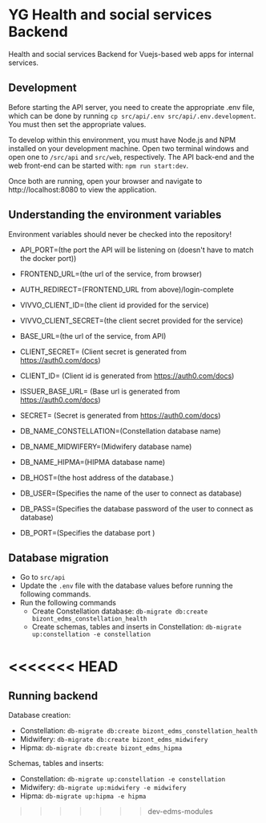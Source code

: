 
# YG Health and social services Backend
Health and social services Backend for Vuejs-based web apps for internal services.  

## Development
Before starting the API server, you need to create the appropriate .env file, which can be done by running `cp src/api/.env src/api/.env.development`. You must then set the appropriate values.

To develop within this environment, you must have Node.js and NPM installed on your development machine. Open two terminal windows and open one to `/src/api` and `src/web`, respectively. The API back-end and the web front-end can be started with: `npm run start:dev`.


Once both are running, open your browser and navigate to http://localhost:8080 to view the application.

## Understanding the environment variables

Environment variables should never be checked into the repository! 

- API_PORT=(the port the API will be listening on (doesn't have to match the docker port))
- FRONTEND_URL=(the url of the service, from browser)
- AUTH_REDIRECT=(FRONTEND_URL from above)/login-complete
- VIVVO_CLIENT_ID=(the client id provided for the service)
- VIVVO_CLIENT_SECRET=(the client secret provided for the service)

- BASE_URL=(the url of the service, from API)
- CLIENT_SECRET= (Client secret is generated from https://auth0.com/docs)
- CLIENT_ID= (Client id is generated from https://auth0.com/docs)
- ISSUER_BASE_URL= (Base url is generated from https://auth0.com/docs)
- SECRET= (Secret is generated from https://auth0.com/docs)
- DB_NAME_CONSTELLATION=(Constellation database name)
- DB_NAME_MIDWIFERY=(Midwifery database name)
- DB_NAME_HIPMA=(HIPMA database name)
- DB_HOST=(the host address of the database.)
- DB_USER=(Specifies the name of the user to connect as database)
- DB_PASS=(Specifies the database password of the user to connect as database)
- DB_PORT=(Specifies the database port )


## Database migration

- Go to `src/api`
- Update the `.env` file with the database values before running the following commands.
- Run the following commands 
  - Create Constellation database: `db-migrate db:create bizont_edms_constellation_health`
  - Create schemas, tables and inserts in Constellation: `db-migrate up:constellation -e constellation`

<<<<<<< HEAD
=======
## Running backend

Database creation:

- Constellation: `db-migrate db:create bizont_edms_constellation_health`
- Midwifery: `db-migrate db:create bizont_edms_midwifery`
- Hipma: `db-migrate db:create bizont_edms_hipma`

Schemas, tables and inserts:

- Constellation: `db-migrate up:constellation -e constellation`
- Midwifery: `db-migrate up:midwifery -e midwifery`
- Hipma: `db-migrate up:hipma -e hipma`
>>>>>>> dev-edms-modules
